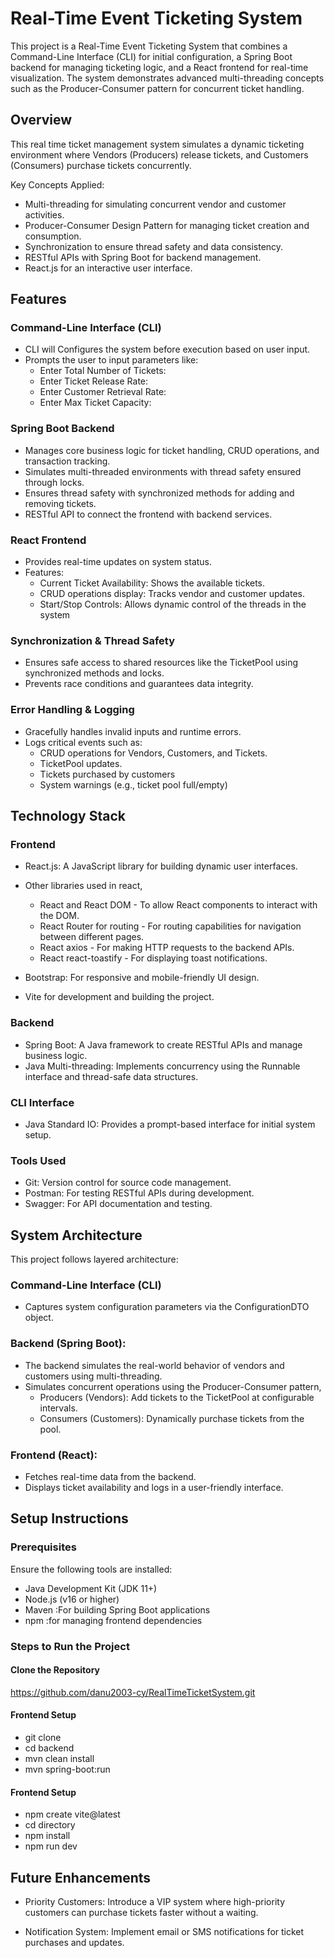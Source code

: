 
# Real-Time Event Ticketing System

This project is a Real-Time Event Ticketing System that combines a Command-Line Interface (CLI) for initial configuration, a Spring Boot backend for managing ticketing logic, and a React frontend for real-time visualization. The system demonstrates advanced multi-threading concepts such as the Producer-Consumer pattern for concurrent ticket handling.

## Overview

This real time ticket management system simulates a dynamic ticketing environment where Vendors (Producers) release tickets, and Customers (Consumers) purchase tickets concurrently.

Key Concepts Applied:
- Multi-threading for simulating concurrent vendor and customer activities.
- Producer-Consumer Design Pattern for managing ticket creation and consumption.
- Synchronization to ensure thread safety and data consistency.
- RESTful APIs with Spring Boot for backend management.
- React.js for an interactive user interface.

## Features

### Command-Line Interface (CLI)

- CLI will Configures the system before execution based on user input.
- Prompts the user to input parameters like:
    - Enter Total Number of Tickets:
    - Enter Ticket Release Rate:
    - Enter Customer Retrieval Rate:
    - Enter Max Ticket Capacity:

### Spring Boot Backend

- Manages core business logic for ticket handling, CRUD operations, and transaction tracking.
- Simulates multi-threaded environments with thread safety ensured through locks.
- Ensures thread safety with synchronized methods for adding and removing tickets.
- RESTful API to connect the frontend with backend services.

### React Frontend

- Provides real-time updates on system status.
- Features:
    - Current Ticket Availability: Shows the available tickets.
    - CRUD operations display: Tracks vendor and customer updates.
    - Start/Stop Controls: Allows dynamic control of the threads in the system

### Synchronization & Thread Safety

- Ensures safe access to shared resources like the TicketPool using synchronized methods and locks.
- Prevents race conditions and guarantees data integrity.

### Error Handling & Logging

- Gracefully handles invalid inputs and runtime errors.
- Logs critical events such as:
    - CRUD operations for Vendors, Customers, and Tickets.
    - TicketPool updates.
    - Tickets purchased by customers
    - System warnings (e.g., ticket pool full/empty)
## Technology Stack

### Frontend
- React.js: A JavaScript library for building dynamic user interfaces.
- Other libraries used in react,
    - React and React DOM - To allow React components to interact with the DOM.
    - React Router for routing - For routing capabilities for navigation between different pages.
    - React axios - For making HTTP requests to the backend APIs.
    - React react-toastify - For displaying toast notifications.

- Bootstrap: For responsive and mobile-friendly UI design.
- Vite for development and building the project.

### Backend
- Spring Boot: A Java framework to create RESTful APIs and manage business logic.
- Java Multi-threading: Implements concurrency using the Runnable interface and thread-safe data structures.

### CLI Interface
- Java Standard IO: Provides a prompt-based interface for initial system setup.

### Tools Used

- Git: Version control for source code management.
- Postman: For testing RESTful APIs during development.
- Swagger: For API documentation and testing.
## System Architecture

This project follows layered architecture:

### Command-Line Interface (CLI)
- Captures system configuration parameters via the ConfigurationDTO object.

### Backend (Spring Boot):
- The backend simulates the real-world behavior of vendors and customers using multi-threading.
- Simulates concurrent operations using the Producer-Consumer pattern,
    - Producers (Vendors): Add tickets to the TicketPool at configurable intervals.
    - Consumers (Customers): Dynamically purchase tickets from the pool.
### Frontend (React):
- Fetches real-time data from the backend.
- Displays ticket availability and logs in a user-friendly interface.

## Setup Instructions

### Prerequisites

Ensure the following tools are installed:

- Java Development Kit (JDK 11+)
- Node.js (v16 or higher)
- Maven :For building Spring Boot applications
- npm :for managing frontend dependencies

### Steps to Run the Project

#### Clone the Repository
https://github.com/danu2003-cy/RealTimeTicketSystem.git

#### Frontend Setup
- git clone
- cd backend
- mvn clean install
- mvn spring-boot:run

#### Frontend Setup
- npm create vite@latest
- cd directory
- npm install
- npm run dev

## Future Enhancements

- Priority Customers: Introduce a VIP system where high-priority customers can purchase tickets faster without a waiting.

- Notification System: Implement email or SMS notifications for ticket purchases and updates.
